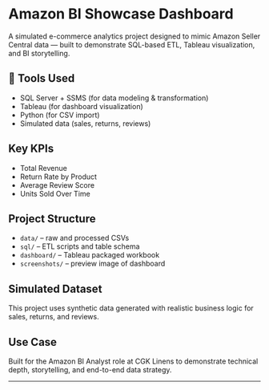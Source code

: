
# Amazon BI Showcase Dashboard

A simulated e-commerce analytics project designed to mimic Amazon Seller Central data — built to demonstrate SQL-based ETL, Tableau visualization, and BI storytelling.

## 🔧 Tools Used
- SQL Server + SSMS (for data modeling & transformation)
- Tableau (for dashboard visualization)
- Python (for CSV import)
- Simulated data (sales, returns, reviews)

## Key KPIs
- Total Revenue
- Return Rate by Product
- Average Review Score
- Units Sold Over Time

## Project Structure
- `data/` – raw and processed CSVs
- `sql/` – ETL scripts and table schema
- `dashboard/` – Tableau packaged workbook
- `screenshots/` – preview image of dashboard

## Simulated Dataset
This project uses synthetic data generated with realistic business logic for sales, returns, and reviews.

## Use Case
Built for the Amazon BI Analyst role at CGK Linens to demonstrate technical depth, storytelling, and end-to-end data strategy.

---
